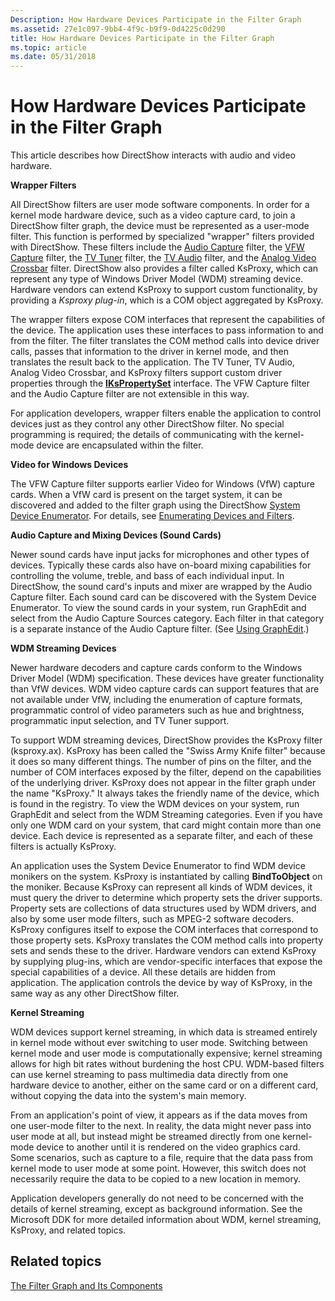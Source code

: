 ```yaml
---
Description: How Hardware Devices Participate in the Filter Graph
ms.assetid: 27e1c097-9bb4-4f9c-b9f9-0d4225c0d290
title: How Hardware Devices Participate in the Filter Graph
ms.topic: article
ms.date: 05/31/2018
---
```


# How Hardware Devices Participate in the Filter Graph

This article describes how DirectShow interacts with audio and video hardware.

**Wrapper Filters**

All DirectShow filters are user mode software components. In order for a kernel mode hardware device, such as a video capture card, to join a DirectShow filter graph, the device must be represented as a user-mode filter. This function is performed by specialized "wrapper" filters provided with DirectShow. These filters include the [Audio Capture](audio-capture.md) filter, the [VFW Capture](vfw-capture-filter.md) filter, the [TV Tuner](tv-tuner-filter.md) filter, the [TV Audio](tv-audio-filter.md) filter, and the [Analog Video Crossbar](analog-video-crossbar-filter.md) filter. DirectShow also provides a filter called KsProxy, which can represent any type of Windows Driver Model (WDM) streaming device. Hardware vendors can extend KsProxy to support custom functionality, by providing a *Ksproxy plug-in*, which is a COM object aggregated by KsProxy.

The wrapper filters expose COM interfaces that represent the capabilities of the device. The application uses these interfaces to pass information to and from the filter. The filter translates the COM method calls into device driver calls, passes that information to the driver in kernel mode, and then translates the result back to the application. The TV Tuner, TV Audio, Analog Video Crossbar, and KsProxy filters support custom driver properties through the [**IKsPropertySet**](ikspropertyset.md) interface. The VFW Capture filter and the Audio Capture filter are not extensible in this way.

For application developers, wrapper filters enable the application to control devices just as they control any other DirectShow filter. No special programming is required; the details of communicating with the kernel-mode device are encapsulated within the filter.

**Video for Windows Devices**

The VFW Capture filter supports earlier Video for Windows (VfW) capture cards. When a VfW card is present on the target system, it can be discovered and added to the filter graph using the DirectShow [System Device Enumerator](system-device-enumerator.md). For details, see [Enumerating Devices and Filters](enumerating-devices-and-filters.md).

**Audio Capture and Mixing Devices (Sound Cards)**

Newer sound cards have input jacks for microphones and other types of devices. Typically these cards also have on-board mixing capabilities for controlling the volume, treble, and bass of each individual input. In DirectShow, the sound card's inputs and mixer are wrapped by the Audio Capture filter. Each sound card can be discovered with the System Device Enumerator. To view the sound cards in your system, run GraphEdit and select from the Audio Capture Sources category. Each filter in that category is a separate instance of the Audio Capture filter. (See [Using GraphEdit](using-graphedit.md).)

**WDM Streaming Devices**

Newer hardware decoders and capture cards conform to the Windows Driver Model (WDM) specification. These devices have greater functionality than VfW devices. WDM video capture cards can support features that are not available under VfW, including the enumeration of capture formats, programmatic control of video parameters such as hue and brightness, programmatic input selection, and TV Tuner support.

To support WDM streaming devices, DirectShow provides the KsProxy filter (ksproxy.ax). KsProxy has been called the "Swiss Army Knife filter" because it does so many different things. The number of pins on the filter, and the number of COM interfaces exposed by the filter, depend on the capabilities of the underlying driver. KsProxy does not appear in the filter graph under the name "KsProxy." It always takes the friendly name of the device, which is found in the registry. To view the WDM devices on your system, run GraphEdit and select from the WDM Streaming categories. Even if you have only one WDM card on your system, that card might contain more than one device. Each device is represented as a separate filter, and each of these filters is actually KsProxy.

An application uses the System Device Enumerator to find WDM device monikers on the system. KsProxy is instantiated by calling **BindToObject** on the moniker. Because KsProxy can represent all kinds of WDM devices, it must query the driver to determine which property sets the driver supports. Property sets are collections of data structures used by WDM drivers, and also by some user mode filters, such as MPEG-2 software decoders. KsProxy configures itself to expose the COM interfaces that correspond to those property sets. KsProxy translates the COM method calls into property sets and sends these to the driver. Hardware vendors can extend KsProxy by supplying plug-ins, which are vendor-specific interfaces that expose the special capabilities of a device. All these details are hidden from application. The application controls the device by way of KsProxy, in the same way as any other DirectShow filter.

**Kernel Streaming**

WDM devices support kernel streaming, in which data is streamed entirely in kernel mode without ever switching to user mode. Switching between kernel mode and user mode is computationally expensive; kernel streaming allows for high bit rates without burdening the host CPU. WDM-based filters can use kernel streaming to pass multimedia data directly from one hardware device to another, either on the same card or on a different card, without copying the data into the system's main memory.

From an application's point of view, it appears as if the data moves from one user-mode filter to the next. In reality, the data might never pass into user mode at all, but instead might be streamed directly from one kernel-mode device to another until it is rendered on the video graphics card. Some scenarios, such as capture to a file, require that the data pass from kernel mode to user mode at some point. However, this switch does not necessarily require the data to be copied to a new location in memory.

Application developers generally do not need to be concerned with the details of kernel streaming, except as background information. See the Microsoft DDK for more detailed information about WDM, kernel streaming, KsProxy, and related topics.

## Related topics

<dl> <dt>

[The Filter Graph and Its Components](the-filter-graph-and-its-components.md)
</dt> </dl>

 

 




